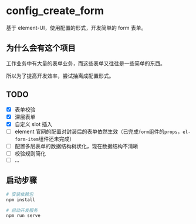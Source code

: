 # config_create_form

基于 element-UI，使用配置的形式，开发简单的 form 表单。

## 为什么会有这个项目

工作业务中有大量的表单业务，而这些表单又往往是一些简单的东西。

所以为了提高开发效率，尝试抽离成配置形式。

## TODO

- [x] 表单校验
- [x] 深层表单
- [x] 自定义 slot 插入
- [ ] element 官网的配置对封装后的表单依然生效（已完成`form`组件的`props`，`el-form-item`组件还未完成）
- [ ] 配置多层表单的数据结构树状化，现在数据结构不清晰
- [ ] 校验规则简化
- [ ] ...

## 启动步骤

```bash
# 安装依赖包
npm install

# 启动开发服务
npm run serve
```
